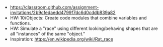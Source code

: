 - https://classroom.github.com/assignment-invitations/2b9cfedaedd4799f7dc6d0cddb839a82
- HW: 10/Objects: Create code modules that combine variables and functions.
- HW: Simulate a "race" using different looking/behaving shapes that are all "instances" of the same "object."
- Inspiration: https://en.wikipedia.org/wiki/Rat_race
